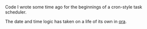Code I wrote some time ago for the beginnings of a cron-style task scheduler.  

The date and time logic has taken on a life of its own in [ora](https://github.com/alexhsamuel/ora).

